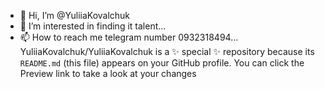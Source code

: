 - 👋 Hi, I’m @YuliiaKovalchuk
- 👀 I’m interested in finding it talent...
- 📫 How to reach me telegram number 0932318494...
YuliiaKovalchuk/YuliiaKovalchuk is a ✨ special ✨ repository because its `README.md` (this file) appears on your GitHub profile.
You can click the Preview link to take a look at your changes
